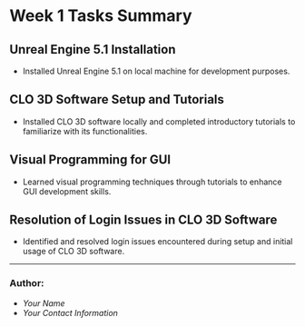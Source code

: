 # Week 1 Tasks Summary

## Unreal Engine 5.1 Installation

- Installed Unreal Engine 5.1 on local machine for development purposes.

## CLO 3D Software Setup and Tutorials

- Installed CLO 3D software locally and completed introductory tutorials to familiarize with its functionalities.

## Visual Programming for GUI

- Learned visual programming techniques through tutorials to enhance GUI development skills.

## Resolution of Login Issues in CLO 3D Software

- Identified and resolved login issues encountered during setup and initial usage of CLO 3D software.

---

### Author:
- *Your Name*
- *Your Contact Information*
